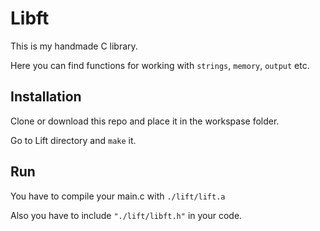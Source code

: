 # Libft

This is my handmade C library.

Here you can find functions for working with `strings`, `memory`, `output` etc.


## Installation

Clone or download this repo and place it in the workspase folder.

Go to Lift directory and `make` it.


## Run

You have to compile your main.c with `./lift/lift.a`

Also you have to include `"./lift/libft.h"` in your code.
